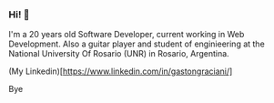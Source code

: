 ### Hi! :wave:

I'm a 20 years old Software Developer, current working in Web Development. Also a guitar player and student of enginieering at the National University Of Rosario (UNR) in Rosario, Argentina.

(My Linkedin)[https://www.linkedin.com/in/gastongraciani/]

Bye
